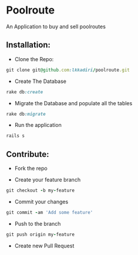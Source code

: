 # Poolroute


An Application to buy and sell poolroutes


## Installation:



* Clone the Repo:
```ruby
git clone git@github.com:lkkadiri/poolroute.git
```

* Create The Database
```ruby
rake db:create
```

* Migrate the Database and populate all the tables
```ruby
rake db:migrate
```
* Run the application
```ruby
rails s
```

## Contribute:

* Fork the repo

* Create your feature branch 
```ruby 
git checkout -b my-feature
```

* Commit your changes 
```ruby
git commit -am 'Add some feature'
```

* Push to the branch 
```ruby
git push origin my-feature
```

* Create new Pull Request
